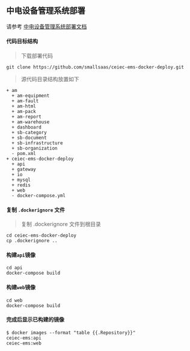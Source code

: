 ## 中电设备管理系统部署
请参考 [中电设备管理系统部署文档](./中电设备管理系统部署文档.md)

#### 代码目标结构

>下载部署代码
```shell
git clone https://github.com/smallsaas/ceiec-ems-docker-deploy.git
```
>
> 源代码目录结构放置如下
```
+ am
  + am-equipment
  + am-fault
  + am-html
  + am-pack
  + am-report
  + am-warehouse
  + dashboard
  + sb-category
  + sb-document
  + sb-infrastructure
  + sb-organization
  - pom.xml
+ ceiec-ems-docker-deploy
  + api
  + gateway
  + io
  + mysql
  + redis
  + web
  - docker-compose.yml
```

#### 复制 `.dockerignore` 文件
> 复制 .dockerignore 文件到根目录
```shell
cd ceiec-ems-docker-deploy
cp .dockerignore ..
```

#### 构建`api`镜像
```shell
cd api
docker-compose build
```

#### 构建`web`镜像
```shell
cd web
docker-compose build
```

#### 完成后显示已构建的镜像
```shell
$ docker images --format "table {{.Repository}}"
ceiec-ems:api
ceiec-ems:web
```